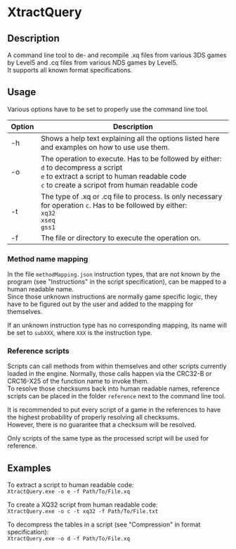 # XtractQuery

## Description

A command line tool to de- and recompile .xq files from various 3DS games by Level5 and .cq files from various NDS games by Level5.<br>
It supports all known format specifications.

## Usage

Various options have to be set to properly use the command line tool.

| Option | Description |
| - | - |
| -h | Shows a help text explaining all the options listed here and examples on how to use use them. |
| -o | The operation to execute. Has to be followed by either:<br>`d` to decompress a script<br>`e` to extract a script to human readable code<br>`c` to create a scripot from human readable code |
| -t | The type of .xq or .cq file to process. Is only necessary for operation `c`. Has to be followed by either:<br>`xq32`<br>`xseq`<br>`gss1` |
| -f | The file or directory to execute the operation on. |

### Method name mapping

In the file `methodMapping.json` instruction types, that are not known by the program (see "Instructions" in the script specification), can be mapped to a human readable name.<br>
Since those unknown instructions are normally game specific logic, they have to be figured out by the user and added to the mapping for themselves.

If an unknown instruction type has no corresponding mapping, its name will be set to `subXXX`, where `XXX` is the instruction type.

### Reference scripts

Scripts can call methods from within themselves and other scripts currently loaded in the engine. Normally, those calls happen via the CRC32-B or CRC16-X25 of the function name to invoke them.<br>
To resolve those checksums back into human readable names, reference scripts can be placed in the folder `reference` next to the command line tool.

It is recommended to put every script of a game in the references to have the highest probability of properly resolving all checksums.<br>
However, there is no guarantee that a checksum will be resolved.

Only scripts of the same type as the processed script will be used for reference.

## Examples

To extract a script to human readable code:<br>
```XtractQuery.exe -o e -f Path/To/File.xq```

To create a XQ32 script from human readable code:<br>
```XtractQuery.exe -o c -t xq32 -f Path/To/File.txt```

To decompress the tables in a script (see "Compression" in format specification):<br>
```XtractQuery.exe -o d -f Path/To/File.xq```
